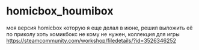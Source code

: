 # homicbox_houmibox
моя версия homicbox которую я еще делал в июне, решил выложить её по приколу хоть хомикбокс не кому не нужен,
коллекция для игры https://steamcommunity.com/workshop/filedetails/?id=3526346252
